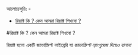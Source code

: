 আলোচ্যসুচিঃ -

-   [রিয়াক্ট কি ? কেন আমরা রিয়াক্ট শিখবো ?](#রিয়াক্ট)

#রিয়াক্ট কি ? কেন আমরা রিয়াক্ট শিখবো ?

রিয়াক্ট হলো একটি জাভাস্ক্রিপ্ট লাইব্রেরি যা *জাভাস্ক্রিপ্ট ল্যাংগুয়েজ দিয়েও বানানা* 
